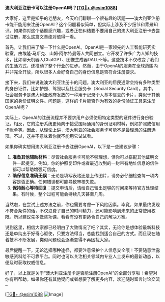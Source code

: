 **澳大利亚注册卡可以注册OpenAI吗？[[TG💪+ @esim1088](https://t.me/s/esim1088)]**

大家好，这里是知乎的老朋友，今天咱们聊聊一个很有趣的话题——澳大利亚注册卡能不能用来注册OpenAI？这个问题看似简单，但实际上涉及不少细节和背景知识。如果你对这个话题感兴趣，或者正在纠结要不要用自己的澳大利亚注册卡去尝试注册，那么这篇文章绝对值得一看。

首先，让我们来了解一下什么是OpenAI。OpenAI是一家领先的人工智能研究实验室，由埃隆·马斯克、山姆·阿尔特曼等人共同创立。它开发了许多广为人知的技术，比如聊天机器人ChatGPT、图像生成器DALL-E等。这些技术不仅改变了我们的生活方式，还推动了整个行业的进步。然而，由于OpenAI的服务在全球范围内并非完全开放，所以很多人会好奇自己的身份信息是否符合注册要求。

接下来，我们来说说澳大利亚注册卡的问题。澳大利亚的居民通常会持有多种类型的身份证件，比如护照、驾照以及社会服务卡（Social Security Card）。其中，社会服务卡是澳大利亚政府发放的一种用于记录个人基本信息的卡片，类似于其他国家的身份证明文件。问题是，这样的卡片能否作为有效的身份验证工具来注册OpenAI呢？

实际上，OpenAI的注册流程并不要求用户必须使用特定类型的证件进行身份验证。相反，它的注册系统更倾向于接受国际通用的身份证明材料，例如护照或信用卡账单等。因此，从理论上讲，澳大利亚的社会服务卡可能不是最理想的注册选项。不过，这并不意味着你就不能用它试试看。

如果你确实想用澳大利亚注册卡去注册OpenAI，以下是一些建议步骤：

1. **准备其他辅助材料**：尽管社会服务卡可能不够理想，但你可以搭配其他证明文件一起提交。例如，你的护照复印件或者最近收到的一封带有地址信息的信件都可以帮助增强可信度。
2. **确保信息准确无误**：无论是填写表格还是上传图片，请务必仔细检查每一项内容是否正确。任何错误都可能导致审核失败。
3. **保持耐心等待回复**：提交申请后，请给自己留出足够的时间来等待官方处理结果。有时候，整个过程可能会持续几天甚至几周。

当然啦，在尝试上述方法之前，你也需要考虑一下风险因素。毕竟，如果最终发现不符合条件的话，不仅浪费了自己的时间精力，还可能影响到未来的正常使用权限。所以建议先多做些功课，看看有没有更适合自己的解决方案。

说到这里，相信大家都已经明白了大致情况了吧？其实，无论你是想体验最新科技还是单纯出于好奇心驱使，只要方法得当，总能找到适合自己的方式。而且现在随着技术不断发展，类似问题也会逐渐变得不再困扰大家。

最后提醒一下，无论选择哪种途径，都要注意保护个人信息安全哦！不要随意泄露敏感资料给不可靠平台。同时也可以关注相关领域内专业人士发布的最新动态，以便及时获取权威信息。

好了，以上就是关于“澳大利亚注册卡是否能注册OpenAI”的全部分享啦！希望对你有所帮助。如果你还有其他疑问或者想要了解更多内容，欢迎随时留言讨论交流~ 

[[TG💪+ @esim1088](https://t.me/s/esim1088) ![Image](https://i.postimg.cc/4NQfJmqS/Snipaste-2025-05-13-00-14-12.png)]